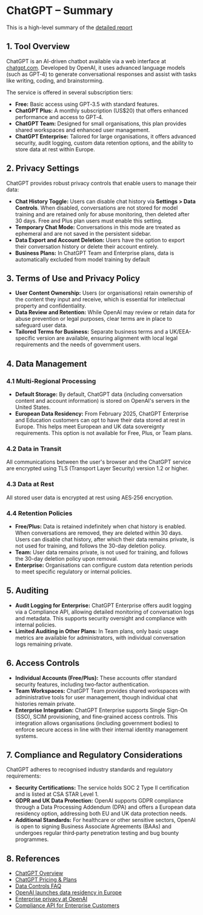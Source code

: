 # ChatGPT – Summary

This is a high-level summary of the [detailed report](chat-gpt-detailed.md)

## 1. Tool Overview

ChatGPT is an AI-driven chatbot available via a web interface at [chatgpt.com](https://chatgpt.com). Developed by OpenAI, it uses advanced language models (such as GPT‑4) to generate conversational responses and assist with tasks like writing, coding, and brainstorming.

The service is offered in several subscription tiers:
- **Free:** Basic access using GPT‑3.5 with standard features.
- **ChatGPT Plus:** A monthly subscription (US$20) that offers enhanced performance and access to GPT‑4.
- **ChatGPT Team:** Designed for small organisations, this plan provides shared workspaces and enhanced user management.
- **ChatGPT Enterprise:** Tailored for large organisations, it offers advanced security, audit logging, custom data retention options, and the ability to store data at rest within Europe.

## 2. Privacy Settings

ChatGPT provides robust privacy controls that enable users to manage their data:
- **Chat History Toggle:** Users can disable chat history via **Settings > Data Controls**. When disabled, conversations are not stored for model training and are retained only for abuse monitoring, then deleted after 30 days. Free and Plus plan users must enable this setting. 
- **Temporary Chat Mode:** Conversations in this mode are treated as ephemeral and are not saved in the persistent sidebar.
- **Data Export and Account Deletion:** Users have the option to export their conversation history or delete their account entirely.
- **Business Plans:** In ChatGPT Team and Enterprise plans, data is automatically excluded from model training by default

## 3. Terms of Use and Privacy Policy

- **User Content Ownership:** Users (or organisations) retain ownership of the content they input and receive, which is essential for intellectual property and confidentiality.
- **Data Review and Retention:** While OpenAI may review or retain data for abuse prevention or legal purposes, clear terms are in place to safeguard user data.
- **Tailored Terms for Business:** Separate business terms and a UK/EEA-specific version are available, ensuring alignment with local legal requirements and the needs of government users.

## 4. Data Management

### 4.1 Multi-Regional Processing

- **Default Storage:** By default, ChatGPT data (including conversation content and account information) is stored on OpenAI's servers in the United States.
- **European Data Residency:** From February 2025, ChatGPT Enterprise and Education customers can opt to have their data stored at rest in Europe. This helps meet European and UK data sovereignty requirements. This option is not available for Free, Plus, or Team plans.

### 4.2 Data in Transit

All communications between the user's browser and the ChatGPT service are encrypted using TLS (Transport Layer Security) version 1.2 or higher.

### 4.3 Data at Rest

All stored user data is encrypted at rest using AES‑256 encryption.

### 4.4 Retention Policies  

  - **Free/Plus:** Data is retained indefinitely when chat history is enabled. When conversations are removed, they are deleted within 30 days. Users can disable chat history, after which their data remains private, is not used for training, and follows the 30-day deletion policy.
  - **Team:** User data remains private, is not used for training, and follows the 30-day deletion policy upon removal.
  - **Enterprise:** Organisations can configure custom data retention periods to meet specific regulatory or internal policies.

## 5. Auditing

- **Audit Logging for Enterprise:** ChatGPT Enterprise offers audit logging via a Compliance API, allowing detailed monitoring of conversation logs and metadata. This supports security oversight and compliance with internal policies.
- **Limited Auditing in Other Plans:** In Team plans, only basic usage metrics are available for administrators, with individual conversation logs remaining private.

## 6. Access Controls

- **Individual Accounts (Free/Plus):** These accounts offer standard security features, including two‑factor authentication.
- **Team Workspaces:** ChatGPT Team provides shared workspaces with administrative tools for user management, though individual chat histories remain private.
- **Enterprise Integration:** ChatGPT Enterprise supports Single Sign-On (SSO), SCIM provisioning, and fine‑grained access controls. This integration allows organisations (including government bodies) to enforce secure access in line with their internal identity management systems.

## 7. Compliance and Regulatory Considerations

ChatGPT adheres to recognised industry standards and regulatory requirements:
- **Security Certifications:** The service holds SOC 2 Type II certification and is listed at CSA STAR Level 1.
- **GDPR and UK Data Protection:** OpenAI supports GDPR compliance through a Data Processing Addendum (DPA) and offers a European data residency option, addressing both EU and UK data protection needs.
- **Additional Standards:** For healthcare or other sensitive sectors, OpenAI is open to signing Business Associate Agreements (BAAs) and undergoes regular third‑party penetration testing and bug bounty programmes.

## 8. References

- [ChatGPT Overview](https://openai.com/chatgpt/overview/)
- [ChatGPT Pricing & Plans](https://openai.com/chatgpt/pricing/)
- [Data Controls FAQ](https://help.openai.com/en/articles/7730893-data-controls-faq)
- [OpenAI launches data residency in Europe](https://techcrunch.com/2025/02/06/openai-launches-data-residency-in-europe/)
- [Enterprise privacy at OpenAI](https://openai.com/enterprise-privacy/)
- [Compliance API for Enterprise Customers](https://help.openai.com/en/articles/9261474-compliance-apis-for-enterprise-customers)

